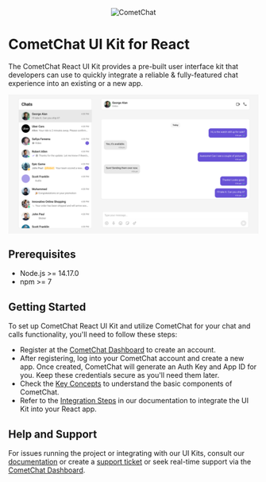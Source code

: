 <p align="center">
  <img alt="CometChat" src="https://assets.cometchat.io/website/images/logos/banner.png">
</p>

# CometChat UI Kit for React

The CometChat React UI Kit provides a pre-built user interface kit that developers can use to quickly integrate a reliable & fully-featured chat experience into an existing or a new app.

<div style="
    display: flex;
    align-items: center;
    justify-content: center;">
   <img src="./Screenshots/uikit_overview.png" />
</div>

## Prerequisites

- Node.js >= 14.17.0
- npm >= 7

## Getting Started

To set up CometChat React UI Kit and utilize CometChat for your chat and calls functionality, you'll need to follow these steps:

- Register at the [CometChat Dashboard](https://app.cometchat.com/) to create an account.
- After registering, log into your CometChat account and create a new app. Once created, CometChat will generate an Auth Key and App ID for you. Keep these credentials secure as you'll need them later.
- Check the [Key Concepts](https://www.cometchat.com/docs/fundamentals/key-concepts) to understand the basic components of CometChat.
- Refer to the [Integration Steps](https://www.cometchat.com/docs/ui-kit/react/integration) in our documentation to integrate the UI Kit into your React app.

## Help and Support

For issues running the project or integrating with our UI Kits, consult our [documentation](https://www.cometchat.com/docs/ui-kit/react/integration) or create a [support ticket](https://help.cometchat.com/hc/en-us) or seek real-time support via the [CometChat Dashboard](https://app.cometchat.com/).
